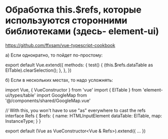 # Обработка this.$refs, которые используются сторонними библиотеками (здесь- element-ui)
https://github.com/ffxsam/vue-typescript-cookbook

а) Если однократно, то пойдет по-простому:

export default Vue.extend({
  methods: {
    test() {
      (this.$refs.dataTable as ElTable).clearSelection();
    },
  },
})

б) Если в нескольких местах, то надо усложнять:

import Vue, { VueConstructor } from 'vue'
import { ElTable } from 'element-ui/types/table'
import GoogleMap from '@/components/shared/GoogleMap.vue'

// With this, you won't have to use "as" everywhere to cast the refs
interface Refs {
  $refs: {
    name: HTMLInputElement
    dataTable: ElTable,
    map: InstanceType<typeof GoogleMap>;
  }
}

export default (Vue as VueConstructor<Vue & Refs>).extend({
  ...
})
